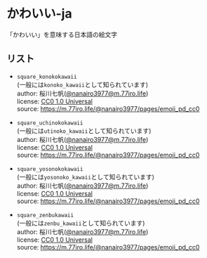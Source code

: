 # かわいい-ja

「かわいい」を意味する日本語の絵文字

## リスト

- `square_konokokawaii`\
  (一般には`konoko_kawaii`として知られています)\
  author: 桜川七帆([@nanairo3977@m.77iro.life](https://m.77iro.life/@nanairo3977))\
  license: [CC0 1.0 Universal](https://creativecommons.org/publicdomain/zero/1.0/)\
  source: https://m.77iro.life/@nanairo3977/pages/emoji_pd_cc0

- `square_uchinokokawaii`\
  (一般には`utinoko_kawaii`として知られています)\
  author: 桜川七帆([@nanairo3977@m.77iro.life](https://m.77iro.life/@nanairo3977))\
  license: [CC0 1.0 Universal](https://creativecommons.org/publicdomain/zero/1.0/)\
  source: https://m.77iro.life/@nanairo3977/pages/emoji_pd_cc0

- `square_yosonokokawaii`\
  (一般には`yosonoko_kawaii`として知られています)\
  author: 桜川七帆([@nanairo3977@m.77iro.life](https://m.77iro.life/@nanairo3977))\
  license: [CC0 1.0 Universal](https://creativecommons.org/publicdomain/zero/1.0/)\
  source: https://m.77iro.life/@nanairo3977/pages/emoji_pd_cc0

- `square_zenbukawaii`\
  (一般には`zenbu_kawaii`として知られています)\
  author: 桜川七帆([@nanairo3977@m.77iro.life](https://m.77iro.life/@nanairo3977))\
  license: [CC0 1.0 Universal](https://creativecommons.org/publicdomain/zero/1.0/)\
  source: https://m.77iro.life/@nanairo3977/pages/emoji_pd_cc0
